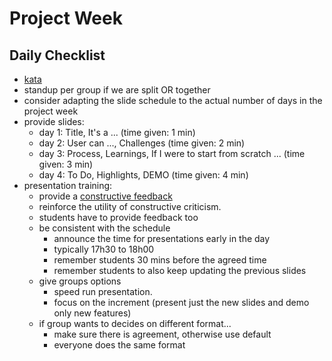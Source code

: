 # Project Week

## Daily Checklist

- [kata](../katas.md)
- standup per group if we are split OR together
- consider adapting the slide schedule to the actual number of days in the project week
- provide slides:
  - day 1: Title, It's a ... (time given: 1 min)
  - day 2: User can ..., Challenges (time given: 2 min)
  - day 3: Process, Learnings, If I were to start from scratch ... (time given: 3 min)
  - day 4: To Do, Highlights, DEMO (time given: 4 min)
- presentation training:
  - provide a [constructive feedback](./presentations-feedback.md)
  - reinforce the utility of constructive criticism.
  - students have to provide feedback too
  - be consistent with the schedule
    - announce the time for presentations early in the day
    - typically 17h30 to 18h00
    - remember students 30 mins before the agreed time
    - remember students to also keep updating the previous slides
  - give groups options
    - speed run presentation.
    - focus on the increment (present just the new slides and demo only new features)
  - if group wants to decides on different format...
    - make sure there is agreement, otherwise use default
    - everyone does the same format


